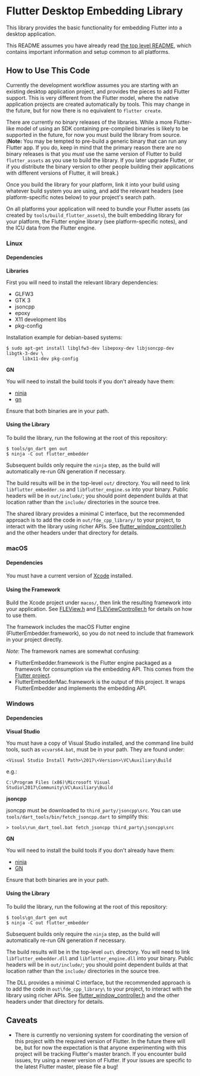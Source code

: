 # Flutter Desktop Embedding Library

This library provides the basic functionality for embedding Flutter into a
desktop application.

This README assumes you have already read [the top level README](../README.md),
which contains important information and setup common to all platforms.

## How to Use This Code

Currently the development workflow assumes you are starting with an existing
desktop application project, and provides the pieces to add Flutter support.
This is very different from the Flutter model, where the native application
projects are created automatically by tools. This may change in the future, but
for now there is no equivalent to `flutter create`.

There are currently no binary releases of the libraries. While a more
Flutter-like model of using an SDK containing pre-compiled binaries is likely
to be supported in the future, for now you must build the library from source.
(**Note:** You may be tempted to pre-build a generic binary that can run any
Flutter app. If you do, keep in mind that the primary reason there are no
binary releases is that you *must* use the same version of Flutter to build
`flutter_assets` as you use to build the library. If you later upgrade Flutter,
or if you distribute the binary version to other people building their
applications with different versions of Flutter, it will break.)

Once you build the library for your platform, link it into your build using
whatever build system you are using, and add the relevant headers (see
platform-specific notes below) to your project's search path.

On all platforms your application will need to bundle your Flutter assets
(as created by `tools/build_flutter_assets`), the built embedding library for
your platform, the Flutter engine library (see platform-specific notes), and
the ICU data from the Flutter engine.

### Linux

#### Dependencies

**Libraries**

First you will need to install the relevant library dependencies:
*   GLFW3
*   GTK 3
*   jsoncpp
*   epoxy
*   X11 development libs
*   pkg-config

Installation example for debian-based systems:

```
$ sudo apt-get install libglfw3-dev libepoxy-dev libjsoncpp-dev libgtk-3-dev \
      libx11-dev pkg-config
```

**GN**

You will need to install the build tools if you don't already have them:
* [ninja](https://github.com/ninja-build/ninja/wiki/Pre-built-Ninja-packages)
* [gn](https://gn.googlesource.com/gn/)

Ensure that both binaries are in your path.

#### Using the Library

To build the library, run the following at the root of this repository:

```
$ tools/gn_dart gen out
$ ninja -C out flutter_embedder
```
Subsequent builds only require the `ninja` step, as the build will automatically
re-run GN generation if necessary.

The build results will be in the top-level `out/` directory. You will need to
link `libflutter_embedder.so` and `libflutter_engine.so` into your binary.
Public headers will be in `out/include/`; you should point dependent
builds at that location rather than the `include/` directories in the
source tree.

The shared library provides a minimal C interface, but the recommended
approach is to add the code in `out/fde_cpp_library/` to your project, to
interact with the library using richer APIs. See
[flutter_window_controller.h](/library/common/client_wrapper/include/flutter_desktop_embedding/glfw/flutter_window_controller.h)
and the other headers under that directory for details.

### macOS

#### Dependencies

You must have a current version of [Xcode](https://developer.apple.com/xcode/)
installed.

#### Using the Framework

Build the Xcode project under `macos/`, then link the resulting framework
into your application. See [FLEView.h](macos/FLEView.h) and
[FLEViewController.h](macos/FLEViewController.h)
for details on how to use them.

The framework includes the macOS Flutter engine (FlutterEmbedder.framework),
so you do not need to include that framework in your project directly.

*Note*: The framework names are somewhat confusing:
* FlutterEmbedder.framework is the Flutter engine packaged as a framework for
  consumption via the embedding API. This comes from the
  [Flutter project](https://github.com/flutter/flutter).
* FlutterEmbedderMac.framework is the output of this project. It wraps
  FlutterEmbedder and implements the embedding API.

### Windows

#### Dependencies

**Visual Studio**

You must have a copy of Visual Studio installed, and the command line build
tools, such as `vcvars64.bat`, must be in your path. They are found under:

```
<Visual Studio Install Path>\2017\<Version>\VC\Auxiliary\Build
```

e.g.:

```
C:\Program Files (x86)\Microsoft Visual Studio\2017\Community\VC\Auxiliary\Build
```

**jsoncpp**

jsoncpp must be downloaded to `third_party/jsoncpp\src`. You can use
`tools/dart_tools/bin/fetch_jsoncpp.dart` to simplify this:

```
> tools\run_dart_tool.bat fetch_jsoncpp third_party\jsoncpp\src
```

**GN**

You will need to install the build tools if you don't already have them:
* [ninja](https://github.com/ninja-build/ninja/wiki/Pre-built-Ninja-packages)
* [GN](https://gn.googlesource.com/gn/)

Ensure that both binaries are in your path.

#### Using the Library

To build the library, run the following at the root of this repository:

```
$ tools\gn_dart gen out
$ ninja -C out flutter_embedder
```
Subsequent builds only require the `ninja` step, as the build will automatically
re-run GN generation if necessary.

The build results will be in the top-level `out\` directory. You will need to
link `libflutter_embedder.dll` and `libflutter_engine.dll` into your binary.
Public headers will be in `out/include/`; you should point dependent
builds at that location rather than the `include/` directories in the
source tree.

The DLL provides a minimal C interface, but the recommended
approach is to add the code in `out\fde_cpp_library\` to your project, to
interact with the library using richer APIs. See
[flutter_window_controller.h](/library/common/client_wrapper/include/flutter_desktop_embedding/glfw/flutter_window_controller.h)
and the other headers under that directory for details.

## Caveats

* There is currently no versioning system for coordinating the version
  of this project with the required version of Flutter. In the future there will
  be, but for now the expectation is that anyone experimenting with this project
  will be tracking Flutter's master branch. If you encounter build issues, try
  using a newer version of Flutter. If your issues are specific to the latest
  Flutter master, please file a bug!
